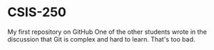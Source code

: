# CSIS-250
My first repository on GitHub
One of the other students wrote in the discussion that Git is complex and hard to learn. That's too bad.

